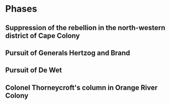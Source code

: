 # Phases

## Suppression of the rebellion in the north-western district of Cape Colony

## Pursuit of Generals Hertzog and Brand

## Pursuit of De Wet

## Colonel Thorneycroft's column in Orange River Colony
